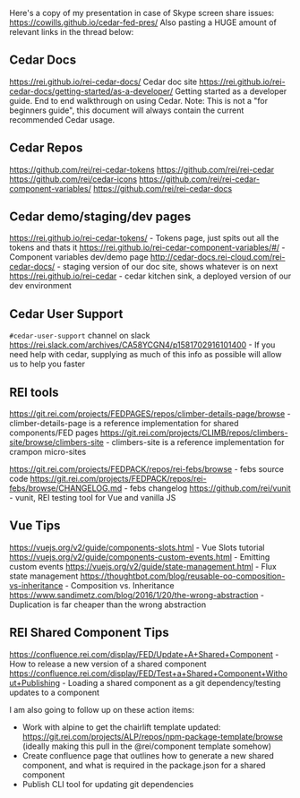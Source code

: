 

Here's a copy of my presentation in case of Skype screen share issues: https://cowills.github.io/cedar-fed-pres/
Also pasting a HUGE amount of relevant links in the thread below:

## Cedar Docs
https://rei.github.io/rei-cedar-docs/ Cedar doc site
https://rei.github.io/rei-cedar-docs/getting-started/as-a-developer/ Getting started as a developer guide. End to end walkthrough on using Cedar. Note: This is not a "for beginners guide", this document will always contain the current recommended Cedar usage.

## Cedar Repos
https://github.com/rei/rei-cedar-tokens
https://github.com/rei/rei-cedar
https://github.com/rei/cedar-icons
https://github.com/rei/rei-cedar-component-variables/
https://github.com/rei/rei-cedar-docs

## Cedar demo/staging/dev pages
https://rei.github.io/rei-cedar-tokens/ - Tokens page, just spits out all the tokens and thats it
https://rei.github.io/rei-cedar-component-variables/#/ - Component variables dev/demo page
http://cedar-docs.rei-cloud.com/rei-cedar-docs/ - staging version of our doc site, shows whatever is on next
https://rei.github.io/rei-cedar - cedar kitchen sink, a deployed version of our dev environment


## Cedar User Support
`#cedar-user-support` channel on slack
https://rei.slack.com/archives/CA58YCGN4/p1581702916101400 - If you need help with cedar, supplying as much of this info as possible will allow us to help you faster

## REI tools

https://git.rei.com/projects/FEDPAGES/repos/climber-details-page/browse - climber-details-page is a reference implementation for shared components/FED pages
https://git.rei.com/projects/CLIMB/repos/climbers-site/browse/climbers-site - climbers-site is a reference implementation for crampon micro-sites

https://git.rei.com/projects/FEDPACK/repos/rei-febs/browse - febs source code
https://git.rei.com/projects/FEDPACK/repos/rei-febs/browse/CHANGELOG.md - febs changelog
https://github.com/rei/vunit - vunit, REI testing tool for Vue and vanilla JS

## Vue Tips
https://vuejs.org/v2/guide/components-slots.html - Vue Slots tutorial
https://vuejs.org/v2/guide/components-custom-events.html - Emitting custom events
https://vuejs.org/v2/guide/state-management.html - Flux state management
https://thoughtbot.com/blog/reusable-oo-composition-vs-inheritance - Composition vs. Inheritance
https://www.sandimetz.com/blog/2016/1/20/the-wrong-abstraction - Duplication is far cheaper than the wrong abstraction

## REI Shared Component Tips
https://confluence.rei.com/display/FED/Update+A+Shared+Component - How to release a new version of a shared component
https://confluence.rei.com/display/FED/Test+a+Shared+Component+Without+Publishing - Loading a shared component as a git dependency/testing updates to a component



I am also going to follow up on these action items:

- Work with alpine to get the chairlift template updated: https://git.rei.com/projects/ALP/repos/npm-package-template/browse (ideally making this pull in the @rei/component template somehow)
- Create confluence page that outlines how to generate a new shared component, and what is required in the package.json for a shared component
- Publish CLI tool for updating git dependencies
